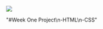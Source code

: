 ![](https://thumbs.gfycat.com/DesertedVictoriousAfricangoldencat-size_restricted.gif)

"#Week One Project\n-HTML\n-CSS"
